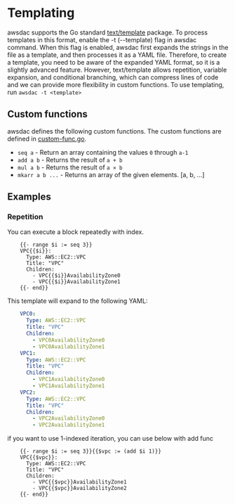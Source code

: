 # Templating
awsdac supports the Go standard [text/template](https://pkg.go.dev/text/template) package. To process templates in this format, enable the -t (--template) flag in awsdac command.
When this flag is enabled, awsdac first expands the strings in the file as a template, and then processes it as a YAML file. Therefore, to create a template, you need to be aware of the expanded YAML format, so it is a slightly advanced feature. However, text/template allows repetition, variable expansion, and conditional branching, which can compress lines of code and we can provide more flexibility in custom functions.
To use templating, run `awsdac -t <template>`

## Custom functions
awsdac defines the following custom functions. The custom functions are defined in [custom-func.go](https://github.com/awslabs/diagram-as-code/blob/main/internal/ctl/custom-func.go).
- `seq a` - Return an array containing the values `0` through `a-1`
- `add a b` - Returns the result of `a + b`
- `mul a b` - Returns the result of `a × b`
- `mkarr a b ...` - Returns an array of the given elements. [a, b, ...]

## Examples
### Repetition
You can execute a block repeatedly with index.
```
    {{- range $i := seq 3}}
    VPC{{$i}}:
      Type: AWS::EC2::VPC
      Title: "VPC"
      Children:
        - VPC{{$i}}AvailabilityZone0
        - VPC{{$i}}AvailabilityZone1
    {{- end}}
```
This template will expand to the following YAML:
```yaml
    VPC0:
      Type: AWS::EC2::VPC
      Title: "VPC"
      Children:
        - VPC0AvailabilityZone0
        - VPC0AvailabilityZone1
    VPC1:
      Type: AWS::EC2::VPC
      Title: "VPC"
      Children:
        - VPC1AvailabilityZone0
        - VPC1AvailabilityZone1
    VPC2:
      Type: AWS::EC2::VPC
      Title: "VPC"
      Children:
        - VPC2AvailabilityZone0
        - VPC2AvailabilityZone1
```
if you want to use 1-indexed iteration, you can use below with add func
```
    {{- range $i := seq 3}}{{$vpc := (add $i 1)}}
    VPC{{$vpc}}:
      Type: AWS::EC2::VPC
      Title: "VPC"
      Children:
        - VPC{{$vpc}}AvailabilityZone1
        - VPC{{$vpc}}AvailabilityZone2
    {{- end}}
```
